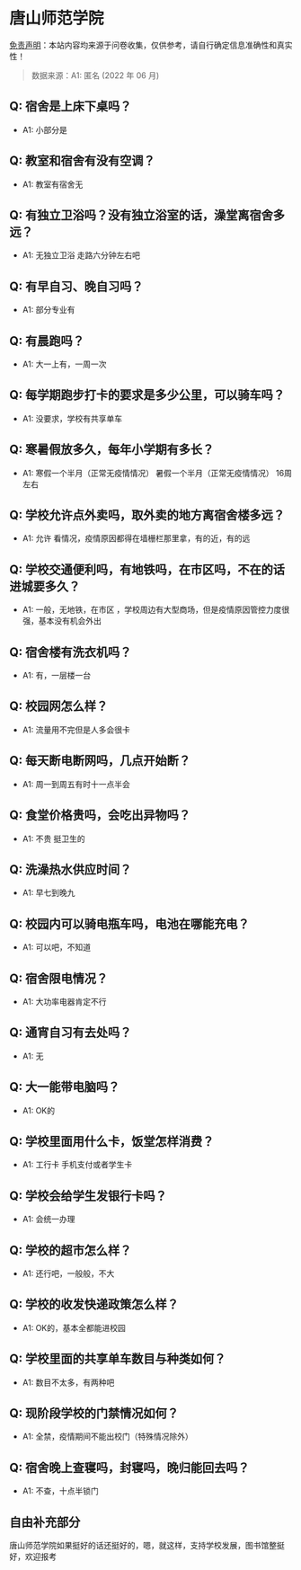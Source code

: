 # 唐山师范学院

[免责声明](https://colleges.chat/#_3)：本站内容均来源于问卷收集，仅供参考，请自行确定信息准确性和真实性！

> 数据来源：A1: 匿名 (2022 年 06 月)

## Q: 宿舍是上床下桌吗？

- A1: 小部分是

## Q: 教室和宿舍有没有空调？

- A1: 教室有宿舍无

## Q: 有独立卫浴吗？没有独立浴室的话，澡堂离宿舍多远？

- A1: 无独立卫浴
走路六分钟左右吧

## Q: 有早自习、晚自习吗？

- A1: 部分专业有

## Q: 有晨跑吗？

- A1: 大一上有，一周一次

## Q: 每学期跑步打卡的要求是多少公里，可以骑车吗？

- A1: 没要求，学校有共享单车

## Q: 寒暑假放多久，每年小学期有多长？

- A1: 寒假一个半月（正常无疫情情况）
暑假一个半月（正常无疫情情况）
16周左右

## Q: 学校允许点外卖吗，取外卖的地方离宿舍楼多远？

- A1: 允许
看情况，疫情原因都得在墙栅栏那里拿，有的近，有的远

## Q: 学校交通便利吗，有地铁吗，在市区吗，不在的话进城要多久？

- A1: 一般，无地铁，在市区 ，学校周边有大型商场，但是疫情原因管控力度很强，基本没有机会外出

## Q: 宿舍楼有洗衣机吗？

- A1: 有，一层楼一台

## Q: 校园网怎么样？

- A1: 流量用不完但是人多会很卡

## Q: 每天断电断网吗，几点开始断？

- A1: 周一到周五有时十一点半会

## Q: 食堂价格贵吗，会吃出异物吗？

- A1: 不贵 挺卫生的

## Q: 洗澡热水供应时间？

- A1: 早七到晚九

## Q: 校园内可以骑电瓶车吗，电池在哪能充电？

- A1: 可以吧，不知道

## Q: 宿舍限电情况？

- A1: 大功率电器肯定不行

## Q: 通宵自习有去处吗？

- A1: 无

## Q: 大一能带电脑吗？

- A1: OK的

## Q: 学校里面用什么卡，饭堂怎样消费？

- A1: 工行卡
手机支付或者学生卡

## Q: 学校会给学生发银行卡吗？

- A1: 会统一办理

## Q: 学校的超市怎么样？

- A1: 还行吧，一般般，不大

## Q: 学校的收发快递政策怎么样？

- A1: OK的，基本全都能进校园

## Q: 学校里面的共享单车数目与种类如何？

- A1: 数目不太多，有两种吧

## Q: 现阶段学校的门禁情况如何？

- A1: 全禁，疫情期间不能出校门（特殊情况除外）

## Q: 宿舍晚上查寝吗，封寝吗，晚归能回去吗？

- A1: 不查，十点半锁门

## 自由补充部分

唐山师范学院如果挺好的话还挺好的，嗯，就这样，支持学校发展，图书馆整挺好，欢迎报考